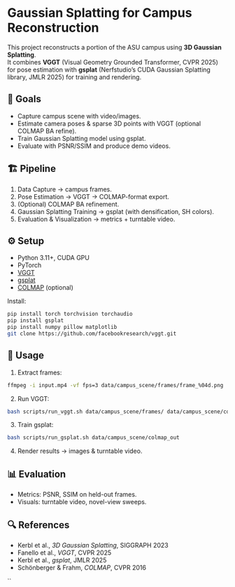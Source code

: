 # Gaussian Splatting for Campus Reconstruction

This project reconstructs a portion of the ASU campus using **3D Gaussian Splatting**.  
It combines **VGGT** (Visual Geometry Grounded Transformer, CVPR 2025) for pose estimation with **gsplat** (Nerfstudio’s CUDA Gaussian Splatting library, JMLR 2025) for training and rendering.

## 📌 Goals
- Capture campus scene with video/images.
- Estimate camera poses & sparse 3D points with VGGT (optional COLMAP BA refine).
- Train Gaussian Splatting model using gsplat.
- Evaluate with PSNR/SSIM and produce demo videos.

## 🏗️ Pipeline
1. Data Capture → campus frames.
2. Pose Estimation → VGGT → COLMAP-format export.
3. (Optional) COLMAP BA refinement.
4. Gaussian Splatting Training → gsplat (with densification, SH colors).
5. Evaluation & Visualization → metrics + turntable video.

## ⚙️ Setup
- Python 3.11+, CUDA GPU
- PyTorch
- [VGGT](https://github.com/facebookresearch/vggt)
- [gsplat](https://github.com/nerfstudio-project/gsplat)
- [COLMAP](https://colmap.github.io/) (optional)

Install:
```bash
pip install torch torchvision torchaudio
pip install gsplat
pip install numpy pillow matplotlib
git clone https://github.com/facebookresearch/vggt.git
````

## 🚀 Usage

1. Extract frames:

```bash
ffmpeg -i input.mp4 -vf fps=3 data/campus_scene/frames/frame_%04d.png
```

2. Run VGGT:

```bash
bash scripts/run_vggt.sh data/campus_scene/frames/ data/campus_scene/colmap_out/
```

3. Train gsplat:

```bash
bash scripts/run_gsplat.sh data/campus_scene/colmap_out
```

4. Render results → images & turntable video.

## 📊 Evaluation

* Metrics: PSNR, SSIM on held-out frames.
* Visuals: turntable video, novel-view sweeps.

## 🔍 References

* Kerbl et al., *3D Gaussian Splatting*, SIGGRAPH 2023
* Fanello et al., *VGGT*, CVPR 2025
* Kerbl et al., *gsplat*, JMLR 2025
* Schönberger & Frahm, *COLMAP*, CVPR 2016

``